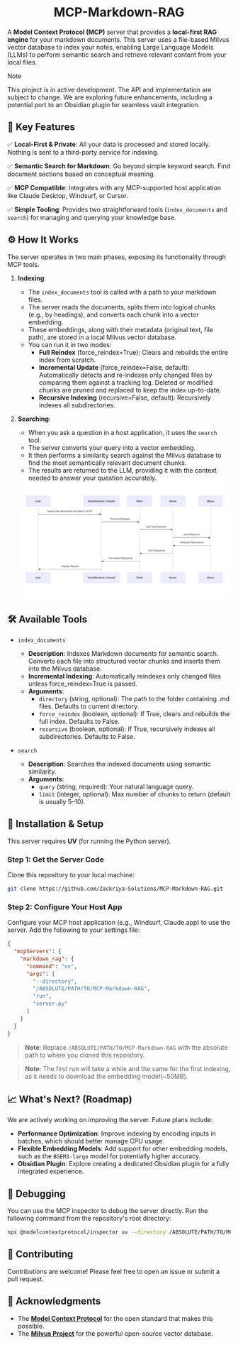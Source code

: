 <div align="center">
<h1>MCP-Markdown-RAG</h1>
</div>

A **Model Context Protocol (MCP)** server that provides a **local-first RAG engine** for your markdown documents. This server uses a file-based Milvus vector database to index your notes, enabling Large Language Models (LLMs) to perform semantic search and retrieve relevant content from your local files.

> [!NOTE]
> This project is in active development. The API and implementation are subject to change. We are exploring future enhancements, including a potential port to an Obsidian plugin for seamless vault integration.

## 🎯 Key Features

✅ **Local-First & Private**: All your data is processed and stored locally. Nothing is sent to a third-party service for indexing.

✅ **Semantic Search for Markdown**: Go beyond simple keyword search. Find document sections based on conceptual meaning.

✅ **MCP Compatible**: Integrates with any MCP-supported host application like Claude Desktop, Windsurf, or Cursor.

✅ **Simple Tooling**: Provides two straightforward tools (`index_documents` and `search`) for managing and querying your knowledge base.

## ⚙️ How It Works

The server operates in two main phases, exposing its functionality through MCP tools.

1.  **Indexing**:

    - The `index_documents` tool is called with a path to your markdown files.
    - The server reads the documents, splits them into logical chunks (e.g., by headings), and converts each chunk into a vector embedding.
    - These embeddings, along with their metadata (original text, file path), are stored in a local Milvus vector database.
    - You can run it in two modes:
      - **Full Reindex** (force_reindex=True): Clears and rebuilds the entire index from scratch.
      - **Incremental Update** (force_reindex=False, default): Automatically detects and re-indexes only changed files by comparing them against a tracking log. Deleted or modified chunks are pruned and replaced to keep the index up-to-date.
      - **Recursive Indexing** (recursive=False, default): Recursively indexes all subdirectories.

2.  **Searching**:

    - When you ask a question in a host application, it uses the `search` tool.
    - The server converts your query into a vector embedding.
    - It then performs a similarity search against the Milvus database to find the most semantically relevant document chunks.
    - The results are returned to the LLM, providing it with the context needed to answer your question accurately.

    <div align="center" >
    <img src="docs/mcp_search.png" alt="MCP Search" width="800" style="border-radius:10px;"/>
    </div>

## 🛠️ Available Tools

- `index_documents`

  - **Description**: Indexes Markdown documents for semantic search. Converts each file into structured vector chunks and inserts them into the Milvus database.
  - **Incremental Indexing**: Automatically reindexes only changed files unless force_reindex=True is passed.
  - **Arguments**:
    - `directory` (string, optional): The path to the folder containing .md files. Defaults to current directory.
    - `force_reindex` (boolean, optional): If True, clears and rebuilds the full index. Defaults to False.
    - `recursive` (boolean, optional): If True, recursively indexes all subdirectories. Defaults to False.

- `search`
  - **Description**: Searches the indexed documents using semantic similarity.
  - **Arguments**:
    - `query` (string, required): Your natural language query.
    - `limit` (integer, optional): Max number of chunks to return (default is usually 5–10).

## 🚀 Installation & Setup

This server requires **UV** (for running the Python server).

### Step 1: Get the Server Code

Clone this repository to your local machine:

```bash
git clone https://github.com/Zackriya-Solutions/MCP-Markdown-RAG.git
```

### Step 2: Configure Your Host App

Configure your MCP host application (e.g., Windsurf, Claude.app) to use the server. Add the following to your settings file:

```json
{
  "mcpServers": {
    "markdown_rag": {
      "command": "uv",
      "args": [
        "--directory",
        "/ABSOLUTE/PATH/TO/MCP-Markdown-RAG",
        "run",
        "server.py"
      ]
    }
  }
}
```

> **Note**: Replace `/ABSOLUTE/PATH/TO/MCP-Markdown-RAG` with the absolute path to where you cloned this repository.

> **Note**: The first run will take a while and the same for the first indexing, as it needs to download the embedding model(~50MB).

## 📈 What's Next? (Roadmap)

We are actively working on improving the server. Future plans include:

- **Performance Optimization**: Improve indexing by encoding inputs in batches, which should better manage CPU usage.
- **Flexible Embedding Models**: Add support for other embedding models, such as the `BGEM3-large` model for potentially higher accuracy.
- **Obsidian Plugin**: Explore creating a dedicated Obsidian plugin for a fully integrated experience.

## 🐛 Debugging

You can use the MCP inspector to debug the server directly. Run the following command from the repository's root directory:

```bash
npx @modelcontextprotocol/inspector uv --directory /ABSOLUTE/PATH/TO/MCP-Markdown-RAG run server.py
```

## 🤝 Contributing

Contributions are welcome! Please feel free to open an issue or submit a pull request.

## 🙏 Acknowledgments

- The **[Model Context Protocol](https://modelcontextprotocol.io/introduction)** for the open standard that makes this possible.
- The **[Milvus Project](https://milvus.io/)** for the powerful open-source vector database.
